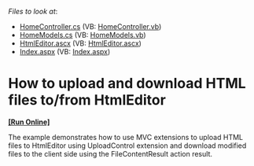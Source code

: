 <!-- default file list -->
*Files to look at*:

* [HomeController.cs](./CS/Controllers/HomeController.cs) (VB: [HomeController.vb](./VB/Controllers/HomeController.vb))
* [HomeModels.cs](./CS/Models/HomeModels.cs) (VB: [HomeModels.vb](./VB/Models/HomeModels.vb))
* [HtmlEditor.ascx](./CS/Views/Home/HtmlEditor.ascx) (VB: [HtmlEditor.ascx](./VB/Views/Home/HtmlEditor.ascx))
* [Index.aspx](./CS/Views/Home/Index.aspx) (VB: [Index.aspx](./VB/Views/Home/Index.aspx))
<!-- default file list end -->
# How to upload and download HTML files to/from HtmlEditor
<!-- run online -->
**[[Run Online]](https://codecentral.devexpress.com/e2838)**
<!-- run online end -->


<p>The example demonstrates how to use MVC extensions to upload HTML files to HtmlEditor using UploadControl extension and download modified files to the client side using the FileContentResult action result.</p>

<br/>


